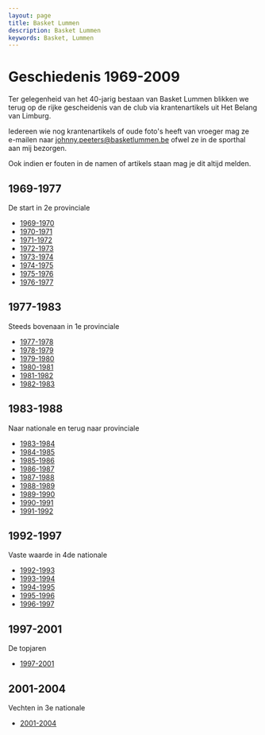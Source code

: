 ```yaml
---
layout: page
title: Basket Lummen
description: Basket Lummen
keywords: Basket, Lummen
---
```


# Geschiedenis 1969-2009

Ter gelegenheid van het 40-jarig bestaan van Basket Lummen blikken we terug op de rijke gescheidenis van de club via krantenartikels uit Het Belang van Limburg.

Iedereen wie nog krantenartikels of oude foto's heeft van vroeger mag ze e-mailen naar [johnny.peeters@basketlummen.be](mailto://johnny.peeters@basketlummen.be) ofwel ze in de sporthal aan mij bezorgen.

Ook indien er fouten in de namen of artikels staan mag je dit altijd melden.

## 1969-1977

De start in 2e provinciale

 * [1969-1970](/club/geschiedenis/1969-1970) 
 * [1970-1971](/club/geschiedenis/1970-1971) 
 * [1971-1972](/club/geschiedenis/1971-1972) 
 * [1972-1973](/club/geschiedenis/1972-1973) 
 * [1973-1974](/club/geschiedenis/1973-1974) 
 * [1974-1975](/club/geschiedenis/1974-1975) 
 * [1975-1976](/club/geschiedenis/1975-1976) 
 * [1976-1977](/club/geschiedenis/1976-1977)

## 1977-1983

Steeds bovenaan in 1e provinciale
 
 * [1977-1978](/club/geschiedenis/1977-1978) 
 * [1978-1979](/club/geschiedenis/1978-1979) 
 * [1979-1980](/club/geschiedenis/1979-1980) 
 * [1980-1981](/club/geschiedenis/1980-1981) 
 * [1981-1982](/club/geschiedenis/1981-1982) 
 * [1982-1983](/club/geschiedenis/1982-1983) 
 
## 1983-1988

Naar nationale en terug naar provinciale
 
 * [1983-1984](/club/geschiedenis/1983-1984)
 * [1984-1985](/club/geschiedenis/1984-1985)
 * [1985-1986](/club/geschiedenis/1985-1986)
 * [1986-1987](/club/geschiedenis/1986-1987)
 * [1987-1988](/club/geschiedenis/1987-1988) 
 * [1988-1989](/club/geschiedenis/1988-1989) 
 * [1989-1990](/club/geschiedenis/1989-1990) 
 * [1990-1991](/club/geschiedenis/1990-1991) 
 * [1991-1992](/club/geschiedenis/1991-1992)
 
## 1992-1997

Vaste waarde in 4de nationale

 * [1992-1993](/club/geschiedenis/1992-1993)
 * [1993-1994](/club/geschiedenis/1993-1994)
 * [1994-1995](/club/geschiedenis/1994-1995)
 * [1995-1996](/club/geschiedenis/1995-1996)
 * [1996-1997](/club/geschiedenis/1996-1997)
 
## 1997-2001

De topjaren
 
 * [1997-2001](/club/geschiedenis/1997-2001)

## 2001-2004

Vechten in 3e nationale 

 * [2001-2004](/club/geschiedenis/2001-2004)

